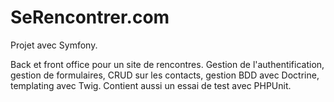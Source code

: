 # SeRencontrer.com
Projet avec Symfony.

Back et front office pour un site de rencontres. 
Gestion de l'authentification, gestion de formulaires, CRUD sur les contacts, gestion BDD avec Doctrine, templating avec Twig.
Contient aussi un essai de test avec PHPUnit.
